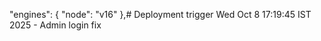 "engines": {
     "node": "v16"
},# Deployment trigger Wed Oct  8 17:19:45 IST 2025 - Admin login fix
